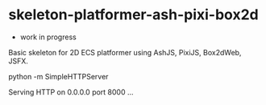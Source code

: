 skeleton-platformer-ash-pixi-box2d
==================================

* work in progress

Basic skeleton for 2D ECS platformer using AshJS, PixiJS, Box2dWeb, JSFX.

python -m SimpleHTTPServer

Serving HTTP on 0.0.0.0 port 8000 ...

